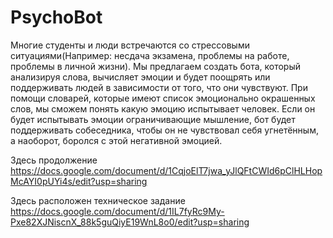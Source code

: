 # PsychoBot
Многие студенты и люди встречаются со стрессовыми ситуациями(Например: несдача экзамена, проблемы на работе, проблемы в личной жизни). Мы предлагаем создать бота, который анализируя слова, вычисляет эмоции и будет поощрять или поддерживать людей в зависимости от того, что они чувствуют. При помощи словарей, которые имеют список эмоционально окрашенных слов, мы сможем понять какую эмоцию испытывает человек. Если он будет испытывать эмоции ограничивающие мышление, бот будет поддерживать собеседника, чтобы он не чувствовал себя угнетённым, а наоборот, боролся с этой негативной эмоцией.

Здесь продолжение https://docs.google.com/document/d/1CqjoElT7jwa_yJlQFtCWId6pClHLHopMcAYI0pUYi4s/edit?usp=sharing

Здесь расположен техническое задание https://docs.google.com/document/d/1IL7fyRc9My-Pxe82XJNiscnX_88k5guQiyE19WnL8o0/edit?usp=sharing

